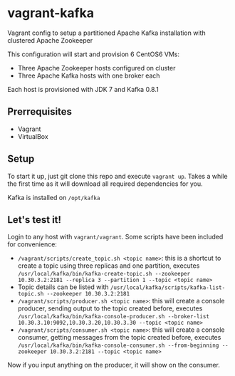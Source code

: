 vagrant-kafka
=============

Vagrant config to setup a partitioned Apache Kafka installation with clustered Apache Zookeeper

This configuration will start and provision 6 CentOS6 VMs:
* Three Apache Zookeeper hosts configured on cluster
* Three Apache Kafka hosts with one broker each

Each host is provisioned with JDK 7 and Kafka 0.8.1

Prerrequisites
-------------------------
* Vagrant
* VirtualBox

Setup
-------------------------

To start it up, just git clone this repo and execute ```vagrant up```. Takes a while the first time as it will download all required dependencies for you.

Kafka is installed on ```/opt/kafka```

Let's test it!
-------------------------

Login to any host with ```vagrant/vagrant```. Some scripts have been included for convenience:

* ```/vagrant/scripts/create_topic.sh <topic name>```: this is a shortcut to create a topic using three replicas and one partition, executes ```/usr/local/kafka/bin/kafka-create-topic.sh --zookeeper 10.30.3.2:2181 --replica 3 --partition 1 --topic <topic name>```
* Topic details can be listed with ```/usr/local/kafka/scripts/kafka-list-topic.sh --zookeeper 10.30.3.2:2181```
* ```/vagrant/scripts/producer.sh <topic name>```: this will create a console producer, sending output to the topic created before, executes ```/usr/local/kafka/bin/kafka-console-producer.sh --broker-list 10.30.3.10:9092,10.30.3.20,10.30.3.30 --topic <topic name>```
* ```/vagrant/scripts/consumer.sh <topic name>```: this will create a console consumer, getting messages from the topic created before, executes ```/usr/local/kafka/bin/kafka-console-consumer.sh --from-beginning --zookeeper 10.30.3.2:2181 --topic <topic name>```

Now if you input anything on the producer, it will show on the consumer. 






